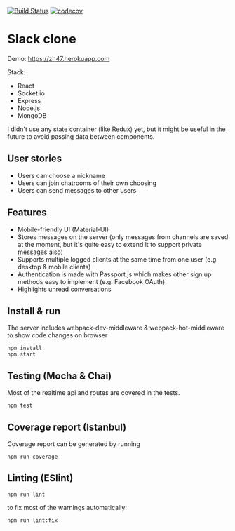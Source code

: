 [![Build Status](https://travis-ci.com/avrj/slack-clone.svg?token=YppLYpdczdMFqyvXVxYa&branch=master)](https://travis-ci.com/avrj/slack-clone) [![codecov](https://codecov.io/gh/avrj/slack-clone/branch/master/graph/badge.svg?token=ettfcfGuOA)](https://codecov.io/gh/avrj/slack-clone)

# Slack clone
Demo: https://zh47.herokuapp.com

Stack:
- React
- Socket.io
- Express
- Node.js
- MongoDB

I didn't use any state container (like Redux) yet, but it might be useful in the future to avoid passing data between components.

## User stories
- Users can choose a nickname
- Users can join chatrooms of their own choosing
- Users can send messages to other users

## Features
- Mobile-friendly UI (Material-UI)
- Stores messages on the server (only messages from channels are saved at the moment, but it's quite easy to extend it to support private messages also)
- Supports multiple logged clients at the same time from one user (e.g. desktop & mobile clients)
- Authentication is made with Passport.js which makes other sign up methods easy to implement (e.g. Facebook OAuth)
- Highlights unread conversations

## Install & run
The server includes webpack-dev-middleware & webpack-hot-middleware to show code changes on browser

```
npm install
npm start
```

## Testing (Mocha & Chai)
Most of the realtime api and routes are covered in the tests.

```
npm test
```

## Coverage report (Istanbul)
Coverage report can be generated by running
```
npm run coverage
```

## Linting (ESlint)
```
npm run lint
```
to fix most of the warnings automatically:
```
npm run lint:fix
```
